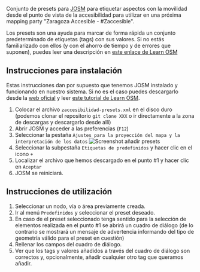 Conjunto de presets para [JOSM](http://josm.openstreetmap.de/) para etiquetar aspectos con la movilidad desde el punto de vista de la accesibilidad para utilizar en una próxima mapping party "Zaragoza Accesible - #Zaccesible".

Los presets son una ayuda para marcar de forma rápida un conjunto predeterminado de etiquetas (tags) con sus valores. Si no estás familiarizado con ellos (y con el ahorro de tiempo y de errores que suponen), puedes leer una descripción en [este enlace de Learn OSM](http://learnosm.org/en/josm/josm-presets/)

## Instrucciones para instalación

Estas instrucciones dan por supuesto que tenemos JOSM instalado y funcionando en nuestro sistema. Si no es el caso puedes descargarlo desde la [web oficial](http://josm.openstreetmap.de/) y leer [este tutorial de Learn OSM](http://learnosm.org/en/josm/start-josm/).

 1. Colocar el archivo `zaccesibilidad-presets.xml` en el disco duro (podemos clonar el repositorio `git clone XXX` o ir directamente a la zona de descargas y descargarlo desde allí)
 1. Abrir JOSM y acceder a las preferencias (`F12`)
 1. Seleccionar la pestaña `Ajustes para la proyección del mapa y la interpretación de los datos`  ![Screenshot añadir presets](http://learnosm.org/images/en/editing/josm-presets/tagging-presets-menu.png)
 1. Seleccionar la subpestaña `Etiquetas de predefinidos` y hacer clic en el icono `+`
 1. Localizar el archivo que hemos descargado en el punto #1 y hacer clic en `Aceptar`
 1. JOSM se reiniciará.
 
## Instrucciones de utilización

1. Seleccionar un nodo, vía o área previamente creada.
1. Ir al menú `Predefinidos` y seleccionar el preset deseado.
1. En caso de el preset seleccionado tenga sentido para la selección de elementos realizada en el punto #1 se abrirá un cuadro de diálogo (de lo contrario se mostrará un mensaje de advertencia informando del tipo de geometría válido para el preset en cuestión)
1. Rellenar los campos del cuadro de diálogo.
1. Ver que los tags y valores añadidos a través del cuadro de diálogo son correctos y, opcionalmente, añadir cualquier otro tag que queramos añadir. 
